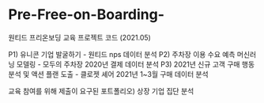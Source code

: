 # Pre-Free-on-Boarding-
원티드 프리온보딩 교육 프로젝트 코드 (2021.05) 

P1) 유니콘 기업 발굴하기 - 원티드 nps 데이터 분석 
P2) 주차장 이용 수요 예측 머신러닝 모델링 - 모두의 주차장 2020년 결제 데이터 분석
P3) 2021년 신규 고객 구매 행동 분석 및 액션 플랜 도출 - 클로젯 셰어 2021년 1~3월 구매 데이터 분석  

교육 참여를 위해 제출이 요구된 포트폴리오) 상장 기업 집단 분석 

